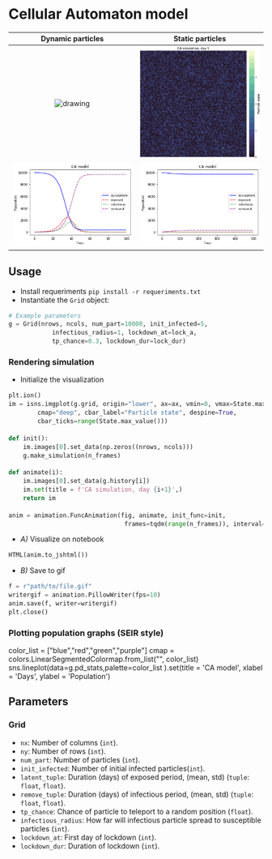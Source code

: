 # Cellular Automaton model

<style>
    img {
background-color:#ffffff;
}
</style>

Dynamic particles          |  Static particles
:-------------------------:|:-------------------------:
<img src="figures\example_simulation_dynamic_small.gif" alt="drawing" width="400"/>  |  <img src="figures\example_simulation_static_small.gif" alt="drawing" width="400"/>
<img src="figures\tp_0.133_match_peak_I.png" alt="drawing" width="400" />  |  <img src="figures\tp_0_500_days.png" alt="drawing" width="400"/>


## Usage 
* Install requeriments `pip install -r requeriments.txt`
* Instantiate the `Grid` object:
```py
# Example parameters
g = Grid(nrows, ncols, num_part=10000, init_infected=5, 
            infectious_radius=1, lockdown_at=lock_a, 
            tp_chance=0.3, lockdown_dur=lock_dur)
```

### Rendering simulation
* Initialize the visualization
```py
plt.ion()  
im = isns.imgplot(g.grid, origin="lower", ax=ax, vmin=0, vmax=State.max_value(), 
        cmap="deep", cbar_label="Particle state", despine=True,
        cbar_ticks=range(State.max_value()))
    
def init():
    im.images[0].set_data(np.zeros((nrows, ncols)))
    g.make_simulation(n_frames)

def animate(i):
    im.images[0].set_data(g.history[i])
    im.set(title = f'CA simulation, day {i+1}',)
    return im

anim = animation.FuncAnimation(fig, animate, init_func=init, 
                                frames=tqdm(range(n_frames)), interval=250)
```
* *A)* Visualize on notebook
```py
HTML(anim.to_jshtml())
```
* *B)*  Save to gif
```py
f = r"path/to/file.gif" 
writergif = animation.PillowWriter(fps=10) 
anim.save(f, writer=writergif)
plt.close()
```

### Plotting population graphs (SEIR style)
color_list = ["blue","red","green","purple"]
cmap = colors.LinearSegmentedColormap.from_list("", color_list)
sns.lineplot(data=g.pd_stats,palette=color_list ).set(title = 'CA model', xlabel = 'Days', ylabel = 'Population')

## Parameters
### Grid
* `nx`: Number of columns (`int`).
* `ny`: Number of rows (`int`).
* `num_part`: Number of particles (`int`).
* `init_infected`: Number of initial infected particles(`int`).
* `latent_tuple`: Duration (days) of exposed period, (mean, std) (`tuple`: `float`, `float`).
* `remove_tuple`: Duration (days) of infectious period, (mean, std) (`tuple`: `float`, `float`).
* `tp_chance`: Chance of particle to teleport to a random position (`float`).
* `infectious_radius`: How far will infectious particle spread to susceptible particles (`int`).
* `lockdown_at`: First day of lockdown (`int`).
* `lockdown_dur`: Duration of lockdown (`int`).